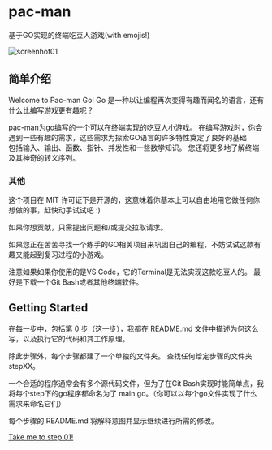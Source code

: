 # pac-man
基于GO实现的终端吃豆人游戏(with emojis!)


![screenhot01](https://user-images.githubusercontent.com/124338898/231733938-4ad17357-7866-482d-8dde-6996226f6c1e.jpg)  

## 简单介绍

Welcome to Pac-man Go! Go 是一种以让编程再次变得有趣而闻名的语言，还有什么比编写游戏更有趣呢？  

pac-man为go编写的一个可以在终端实现的吃豆人小游戏。 在编写游戏时，你会遇到一些有趣的需求，这些需求为探索GO语言的许多特性奠定了良好的基础  
包括输入、输出、函数、指针、并发性和一些数学知识。 您还将更多地了解终端及其神奇的转义序列。  

### 其他
这个项目在 MIT 许可证下是开源的，这意味着你基本上可以自由地用它做任何你想做的事，赶快动手试试吧 :)

如果你想贡献，只需提出问题和/或提交拉取请求。

如果您正在苦苦寻找一个练手的GO相关项目来巩固自己的编程，不妨试试这款有趣又能起到复习过程的小游戏。

注意如果如果你使用的是VS Code，它的Terminal是无法实现这款吃豆人的。 最好是下载一个Git Bash或者其他终端软件。

## Getting Started

在每一步中，包括第 0 步（这一步），我都在 README.md 文件中描述为何这么写，以及执行它的代码和其工作原理。

除此步骤外，每个步骤都建了一个单独的文件夹。 查找任何给定步骤的文件夹stepXX。

一个合适的程序通常会有多个源代码文件，但为了在Git Bash实现时能简单点，我将每个step下的go程序都命名为了 main.go。（你可以以每个go文件实现了什么需求来命名它们）

每个步骤的 README.md 将解释意图并显示继续进行所需的修改。

[Take me to step 01!](step01/README.md)






